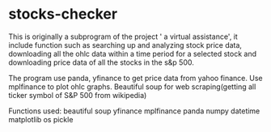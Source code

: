 # stocks-checker
This is originally a subprogram of the project ' a virtual assistance', it include function such as searching up and analyzing stock price data, downloading all the ohlc data within a time period for a selected stock and downloading price data of all the stocks in the s&amp;p 500.

The program use panda, yfinance to get price data from yahoo finance. Use mplfinance to plot ohlc graphs. Beautiful soup for web scraping(getting all ticker symbol of S&P 500 from wikipedia)

Functions used:
beautiful soup 
yfinance
mplfinance
panda
numpy 
datetime
matplotlib
os
pickle
